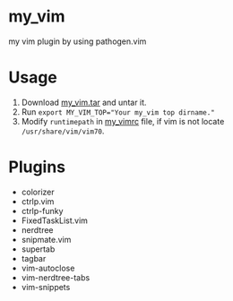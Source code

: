 # my_vim

my vim plugin by using pathogen.vim

# Usage

1. Download [my_vim.tar](https://github.com/tengjyun/my_vim/blob/master/my_vim.tar) and untar it.
1. Run `export MY_VIM_TOP="Your my_vim top dirname."`
2. Modify `runtimepath` in [my_vimrc](https://github.com/tengjyun/my_vim/blob/master/my_vimrc#L17) file, if vim is not locate `/usr/share/vim/vim70`.

# Plugins

- colorizer
- ctrlp.vim
- ctrlp-funky
- FixedTaskList.vim
- nerdtree
- snipmate.vim
- supertab
- tagbar
- vim-autoclose
- vim-nerdtree-tabs
- vim-snippets
